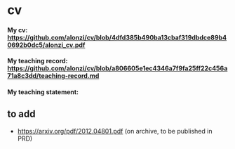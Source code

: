 # cv

#### My cv: https://github.com/alonzi/cv/blob/4dfd385b490ba13cbaf319dbdce89b40692b0dc5/alonzi_cv.pdf
#### My teaching record: https://github.com/alonzi/cv/blob/a806605e1ec4346a7f9fa25ff22c456a71a8c3dd/teaching-record.md
#### My teaching statement:

## to add
* https://arxiv.org/pdf/2012.04801.pdf (on archive, to be published in PRD)

